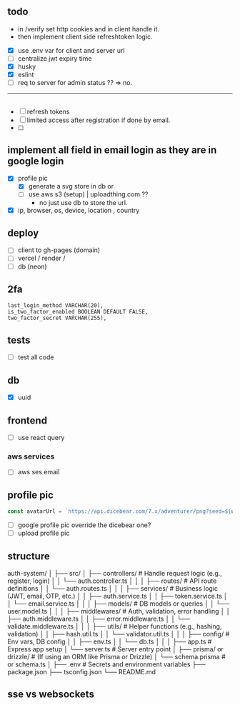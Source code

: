 ## todo

- in /verify
  set http cookies
  and in client
  handle it.
- then implement client side refreshtoken logic.

- [x] use .env var for client and server url
- [ ] centralize jwt expiry time
- [x] husky
- [x] eslint
- [ ] req to server for admin status ?? => no.

---

##

- [ ] refresh tokens
- [ ] limited access after registration if done by email.
- [ ]

## implement all field in email login as they are in google login

- [x] profile pic
  - [x] generate a svg store in db or
  - [ ] use aws s3 (setup) | uploadthing.com ??
    - no just use db to store the url.
- [x] ip, browser, os, device, location , country

## deploy

- [ ] client to gh-pages (domain)
- [ ] vercel / render /
- [ ] db (neon)

## 2fa

    last_login_method VARCHAR(20),
    is_two_factor_enabled BOOLEAN DEFAULT FALSE,
    two_factor_secret VARCHAR(255),

## tests

- [ ] test all code

## db

- [x] uuid

## frontend

- [ ] use react query

### aws services

- [ ] aws ses email

## profile pic

```ts
const avatarUrl = `https://api.dicebear.com/7.x/adventurer/png?seed=${uuidv4()}`;
```

- [ ] google profile pic override the dicebear one?
- [ ] upload profile pic

## structure

auth-system/
│
├── src/
│ ├── controllers/ # Handle request logic (e.g., register, login)
│ │ └── auth.controller.ts
│ │
│ ├── routes/ # API route definitions
│ │ └── auth.routes.ts
│ │
│ ├── services/ # Business logic (JWT, email, OTP, etc.)
│ │ ├── auth.service.ts
│ │ ├── token.service.ts
│ │ └── email.service.ts
│ │
│ ├── models/ # DB models or queries
│ │ └── user.model.ts
│ │
│ ├── middlewares/ # Auth, validation, error handling
│ │ ├── auth.middleware.ts
│ │ ├── error.middleware.ts
│ │ └── validate.middleware.ts
│ │
│ ├── utils/ # Helper functions (e.g., hashing, validation)
│ │ ├── hash.util.ts
│ │ └── validator.util.ts
│ │
│ ├── config/ # Env vars, DB config
│ │ ├── env.ts
│ │ └── db.ts
│ │
│ ├── app.ts # Express app setup
│ └── server.ts # Server entry point
│
├── prisma/ or drizzle/ # (If using an ORM like Prisma or Drizzle)
│ └── schema.prisma # or schema.ts
│
├── .env # Secrets and environment variables
├── package.json
├── tsconfig.json
└── README.md

## sse vs websockets

